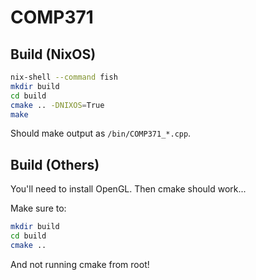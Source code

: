 # COMP371

## Build (NixOS)

```bash
nix-shell --command fish
mkdir build
cd build
cmake .. -DNIXOS=True
make
```

Should make output as `/bin/COMP371_*.cpp`.

## Build (Others)

You'll need to install OpenGL. Then cmake should work...

Make sure to:

```bash
mkdir build
cd build
cmake ..
```

And not running cmake from root!